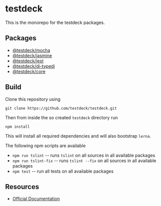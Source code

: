 # testdeck 

This is the monorepo for the testdeck packages.

## Packages

- [@testdeck/mocha](./packages/mocha)
- [@testdeck/jasmine](./packages/jasmine)
- [@testdeck/jest](./packages/jest)
- [@testdeck/di-typedi](./packages/di-typedi)
- [@testdeck/core](./packages/core)

## Build

Clone this repository using

```
git clone https://github.com/testdeck/testdeck.git
```

Then from inside the so created `testdeck` directory run

```
npm install 
```

This will install all required dependencies and will also bootstrap `lerna`.

The following npm scripts are available

- `npm run tslint`      -- runs `tslint` on all sources in all available packages
- `npm run tslint-fix`  -- runs `tslint --fix` on all sources in all available packages
- `npm test`            -- run all tests on all available packages

## Resources 

- [Official Documentation](https://testdeck.org)

